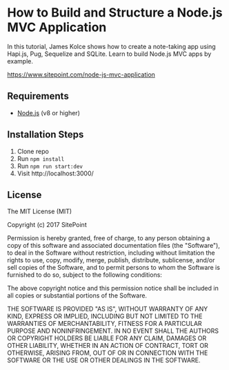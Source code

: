 # How to Build and Structure a Node.js MVC Application

In this tutorial, James Kolce shows how to create a note-taking app using Hapi.js, Pug, Sequelize and SQLite. Learn to build Node.js MVC apps by example.

https://www.sitepoint.com/node-js-mvc-application

## Requirements

* [Node.js](http://nodejs.org/) (v8 or higher)

## Installation Steps

1. Clone repo
2. Run `npm install`
3. Run `npm run start:dev`
4. Visit http://localhost:3000/

## License

The MIT License (MIT)

Copyright (c) 2017 SitePoint

Permission is hereby granted, free of charge, to any person obtaining a copy of this software and associated documentation files (the "Software"), to deal in the Software without restriction, including without limitation the rights to use, copy, modify, merge, publish, distribute, sublicense, and/or sell copies of the Software, and to permit persons to whom the Software is furnished to do so, subject to the following conditions:

The above copyright notice and this permission notice shall be included in all copies or substantial portions of the Software.

THE SOFTWARE IS PROVIDED "AS IS", WITHOUT WARRANTY OF ANY KIND, EXPRESS OR IMPLIED, INCLUDING BUT NOT LIMITED TO THE WARRANTIES OF MERCHANTABILITY, FITNESS FOR A PARTICULAR PURPOSE AND NONINFRINGEMENT. IN NO EVENT SHALL THE AUTHORS OR COPYRIGHT HOLDERS BE LIABLE FOR ANY CLAIM, DAMAGES OR OTHER LIABILITY, WHETHER IN AN ACTION OF CONTRACT, TORT OR OTHERWISE, ARISING FROM, OUT OF OR IN CONNECTION WITH THE SOFTWARE OR THE USE OR OTHER DEALINGS IN THE SOFTWARE.
